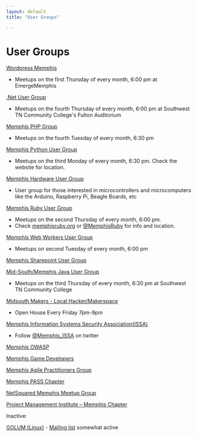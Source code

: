 ```yaml
---
layout: default
title: "User Groups"

---
```

# User Groups

[Wordpress Memphis](http://www.meetup.com/WordPress-Memphis/)

* Meetups on the first Thursday of every month, 6:00 pm at EmergeMemphis

[.Net User Group](http://mnug.net/)

* Meetups on the fourth Thursday of every month, 6:00 pm at Southwest TN Community College's Fulton Auditorium

[Memphis PHP Group](http://memphisphp.org)

* Meetups on the fourth Tuesday of every month, 6:30 pm

[Memphis Python User Group](http://www.mempy.org/)

* Meetups on the third Monday of every month, 6:30 pm. Check the website for location.

[Memphis Hardware User Group](http://memhug.com/)

* User group for those interested in microcontrollers and microcomputers like the Arduino, Raspberry Pi, Beagle Boards, etc

[Memphis Ruby User Group](http://memphisruby.org/)

* Meetups on the second Thursday of every month, 6:00 pm.
* Check [memphisruby.org](http://memphisruby.org/) or [@MemphisRuby](http://twitter.com/MemphisRuby) for info and location.

[Memphis Web Workers User Group](http://www.memphiswebworkers.com)

* Meetups on second Tuesday of every month, 6:00 pm

[Memphis Sharepoint User Group](http://sharepoint.memphissharepointgroup.com/)

[Mid-South/Memphis Java User Group](http://www.memphisjug.org/)

* Meetups on the third Thursday of every month, 6:30 pm at Southwest TN Community College

[Midsouth Makers - Local Hacker/Makerspace](http://www.midsouthmakers.org)

 * Open House Every Friday 7pm-9pm

[Memphis Information Systems Security Association(ISSA)](http://memphis.issa.org/)

* Follow [@Memphis_ISSA](http://twitter.com/Memphis_ISSA) on twitter

[Memphis OWASP](https://www.owasp.org/index.php/Memphis)

[Memphis Game Developers](http://www.meetup.com/MemphisGameDev/)

[Memphis Agile Practitioners Group](http://www.memapg.com/)

[Memphis PASS Chapter](http://mem-pass.org/)

[NetSquared Memphis Meetup Group](http://www.meetup.com/Netsquared-Memphis-Meetup-Group/)

[Project Management Institute – Memphis Chapter](http://pmimemphis.org/)

Inactive:

[GOLUM (Linux)](http://www.golum.org/) - [Mailing list](https://groups.google.com/forum/#!forum/golum-group) somewhat active
